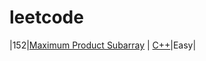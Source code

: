 # leetcode

|152|[Maximum Product Subarray](https://leetcode.com/problems/most-common-word/) | [C++](./algorithms/cpp/152_maximumProductSubarray.cpp)|Easy|
